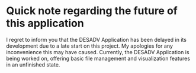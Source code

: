 # Quick note regarding the future of this application

I regret to inform you that the DESADV Application has been delayed in its development due to a late start on this project. My apologies for any inconvenience this may have caused. Currently, the DESADV Application is being worked on, offering basic file management and visualization features in an unfinished state.
